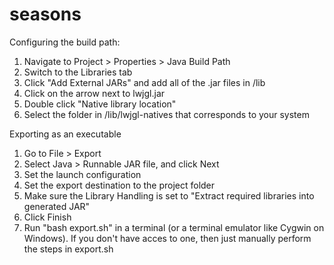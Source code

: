 seasons
=======

Configuring the build path:
1) Navigate to Project > Properties > Java Build Path
2) Switch to the Libraries tab
3) Click "Add External JARs" and add all of the .jar files in /lib
4) Click on the arrow next to lwjgl.jar
5) Double click "Native library location"
6) Select the folder in /lib/lwjgl-natives that corresponds to your system

Exporting as an executable
1) Go to File > Export
2) Select Java > Runnable JAR file, and click Next
3) Set the launch configuration
4) Set the export destination to the project folder
5) Make sure the Library Handling is set to "Extract required libraries into generated JAR"
6) Click Finish
7) Run "bash export.sh" in a terminal (or a terminal emulator like Cygwin on Windows). If you don't have acces to one, then just manually perform the steps in export.sh